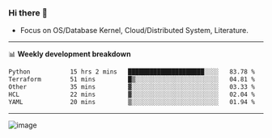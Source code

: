 ### Hi there 👋
<!-- * Daily Meditation via Leetcode/Competitive-Programming. -->
* Focus on OS/Database Kernel, Cloud/Distributed System, Literature.

-------

📊 **Weekly development breakdown**
<!--START_SECTION:waka-->

```txt
Python           15 hrs 2 mins   █████████████████████░░░░   83.78 %
Terraform        51 mins         █▒░░░░░░░░░░░░░░░░░░░░░░░   04.81 %
Other            35 mins         ▓░░░░░░░░░░░░░░░░░░░░░░░░   03.33 %
HCL              22 mins         ▓░░░░░░░░░░░░░░░░░░░░░░░░   02.04 %
YAML             20 mins         ▒░░░░░░░░░░░░░░░░░░░░░░░░   01.94 %
```

<!--END_SECTION:waka-->

-------

<!-- [![Leetcode Stats](https://leetcard.jacoblin.cool/hzhang413?font=Fira+Mono)](https://leetcode.com/fxrc) -->
![image](./cyberpunk-ghost-in-the-shell.gif)
<!--![image](./gis-archive.png)-->
